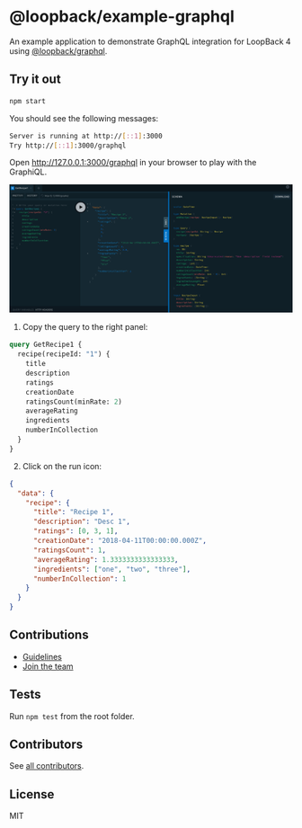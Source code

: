 # @loopback/example-graphql

An example application to demonstrate GraphQL integration for LoopBack 4 using
[@loopback/graphql](https://github.com/loopbackio/loopback-next/tree/graphql/extensions/graphql).

## Try it out

```sh
npm start
```

You should see the following messages:

```sh
Server is running at http://[::1]:3000
Try http://[::1]:3000/graphql
```

Open http://127.0.0.1:3000/graphql in your browser to play with the GraphiQL.

![graphql-demo](graphql-demo.png)

1. Copy the query to the right panel:

```graphql
query GetRecipe1 {
  recipe(recipeId: "1") {
    title
    description
    ratings
    creationDate
    ratingsCount(minRate: 2)
    averageRating
    ingredients
    numberInCollection
  }
}
```

2. Click on the run icon:

```json
{
  "data": {
    "recipe": {
      "title": "Recipe 1",
      "description": "Desc 1",
      "ratings": [0, 3, 1],
      "creationDate": "2018-04-11T00:00:00.000Z",
      "ratingsCount": 1,
      "averageRating": 1.3333333333333333,
      "ingredients": ["one", "two", "three"],
      "numberInCollection": 1
    }
  }
}
```

## Contributions

- [Guidelines](https://github.com/loopbackio/loopback-next/blob/master/docs/CONTRIBUTING.md)
- [Join the team](https://github.com/loopbackio/loopback-next/issues/110)

## Tests

Run `npm test` from the root folder.

## Contributors

See
[all contributors](https://github.com/loopbackio/loopback-next/graphs/contributors).

## License

MIT
